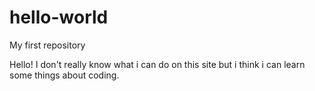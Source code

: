 # hello-world
My first repository

Hello! I don't really know what i can do on this site but i think i can learn some things about coding.
